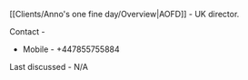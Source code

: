 [[Clients/Anno's one fine day/Overview|AOFD]] - UK director. 

Contact -
- Mobile - +447855755884 

Last discussed - N/A